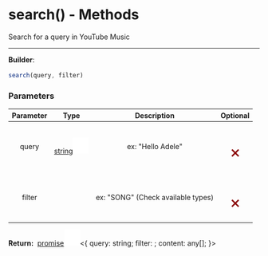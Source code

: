 <!-- This file is generated by a script. Do not edit directly -->
# search() - Methods
Search for a query in YouTube Music

---
**Builder**:
````javascript
search(query, filter)
````

### Parameters
| Parameter | Type | Description | Optional |
| :---: | :---: | :---: | :---: |
| query | [string![Link](/assets/img/external_link.svg)](https://developer.mozilla.org/en-US/docs/Web/JavaScript/Reference/Global_Objects/String) | ex: "Hello Adele" | <h1 style="color: darkred">𐄂</h1> |
| filter |  | ex: "SONG" (Check available types) | <h1 style="color: darkred">𐄂</h1> |


<span class="flex_return">**Return:**&nbsp;
[promise![Link](/assets/img/external_link.svg)](https://developer.mozilla.org/en-US/docs/Web/JavaScript/Reference/Global_Objects/Promise)&lt;{
    query: string;
    filter: ;
    content: any[];
}&gt;</span>